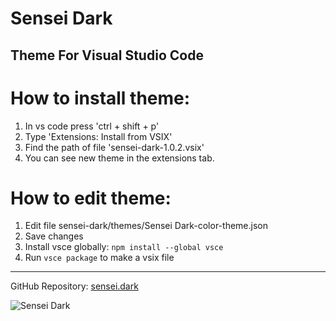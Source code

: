 Sensei Dark
==================================

Theme For Visual Studio Code
--------------------------------------------

# How to install theme:

1. In vs code press 'ctrl + shift + p'
2. Type 'Extensions: Install from VSIX'
3. Find the path of file 'sensei-dark-1.0.2.vsix'
4. You can see new theme in the extensions tab.

# How to edit theme:

1. Edit file sensei-dark/themes/Sensei Dark-color-theme.json
2. Save changes
3. Install vsce globally: `npm install --global vsce`
4. Run `vsce package` to make a vsix file 
--------------------------------------------

GitHub Repository: [sensei.dark](https://github.com/Bane-999/sensei.dark)

![Sensei Dark](https://i.imgur.com/OEkh80i.png)

